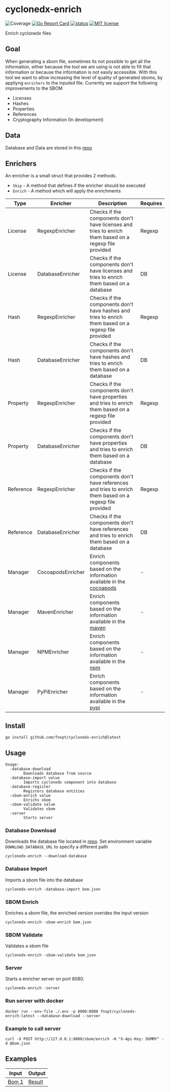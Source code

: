 # cyclonedx-enrich
![Coverage](https://img.shields.io/badge/Coverage-30.7%25-yellow)
[![Go Report Card](https://goreportcard.com/badge/github.com/fnxpt/cyclonedx-enrich)](https://goreportcard.com/report/github.com/fnxpt/cyclonedx-enrich)
[![status](https://github.com/fnxpt/cyclonedx-enrich/actions/workflows/coverage.yaml/badge.svg?branch=main "status")](https://github.com/fnxpt/cyclonedx-enrich/actions)
[![MIT license](https://img.shields.io/badge/license-MIT-brightgreen.svg)](https://opensource.org/licenses/MIT)

Enrich cyclonedx files

## Goal

When generating a sbom file, sometimes its not possible to get all the information, either because the tool we are using is not able to fill that information or because the information is not easily accessible.
With this tool we want to allow increasing the level of quality of generated sboms, by appliyng `enrichers` to the inputed file.
Currently we support the following improvements to the SBOM

* Licenses
* Hashes
* Properties
* References
* Cryptography Information (In development)

## Data

Database and Data are stored in this [repo](https://github.com/fnxpt/cyclonedx-enrich-data)

## Enrichers

An enricher is a small struct that provides 2 methods.
- `Skip` - A method that defines if the enricher should be executed
- `Enrich` - A method which will apply the enrichments

|Type|Enricher|Description|Requires|
|---|---|---|---|
|License|RegexpEnricher|Checks if the components don't have licenses and tries to enrich them based on a regexp file provided|Regexp|
|License|DatabaseEnricher|Checks if the components don't have licenses and tries to enrich them based on a database|DB|
|Hash|RegexpEnricher|Checks if the components don't have hashes and tries to enrich them based on a regexp file provided|Regexp|
|Hash|DatabaseEnricher|Checks if the components don't have hashes and tries to enrich them based on a database|DB|
|Property|RegexpEnricher|Checks if the components don't have properties and tries to enrich them based on a regexp file provided|Regexp|
|Property|DatabaseEnricher|Checks if the components don't have properties and tries to enrich them based on a database|DB|
|Reference|RegexpEnricher|Checks if the components don't have references and tries to enrich them based on a regexp file provided|Regexp|
|Reference|DatabaseEnricher|Checks if the components don't have references and tries to enrich them based on a database|DB|
|Manager|CocoapodsEnricher|Enrich components based on the information available in the [cocoapods](https://cocoapods.org)|-|
|Manager|MavenEnricher|Enrich components based on the information available in the [maven](https://central.sonatype.com)|-|
|Manager|NPMEnricher|Enrich components based on the information available in the [npm](https://npmjs.com)|-|
|Manager|PyPiEnricher|Enrich components based on the information available in the [pypi](https://pypi.org)|-|

## Install

```
go install github.com/fnxpt/cyclonedx-enrich@latest
```

## Usage
```
Usage:
  -database-download
    	Downloads database from source
  -database-import value
    	Imports cyclonedx component into database
  -database-register
    	Registers database entities
  -sbom-enrich value
    	Enrichs sbom
  -sbom-validate value
    	Validates sbom
  -server
    	Starts server
```

### Database Download

Downloads the database file located in [repo](https://github.com/fnxpt/cyclonedx-enrich-data).
Set environment variable `DOWNLOAD_DATABASE_URL` to specify a different path

```
cyclonedx-enrich --download-database
```

### Database Import

Imports a sbom file into the database

```
cyclonedx-enrich -database-import bom.json
```

### SBOM Enrich

Enriches a sbom file, the enriched version overides the input version

```
cyclonedx-enrich -sbom-enrich bom.json
```

### SBOM Validate

Validates a sbom file

```
cyclonedx-enrich -sbom-validate bom.json
```

### Server

Starts a enricher server on port 8080.

```
cyclonedx-enrich -server
```

### Run server with docker

```
docker run --env-file ./.env -p 8080:8080 fnxpt/cyclonedx-enrich:latest --database-download --server
```

### Example to call server

```
curl -X POST http://127.0.0.1:8080/sbom/enrich -H "X-Api-Key: DUMMY" -d @bom.json
```

## Examples

|Input|Output|
|---|---|
|[Bom 1](testdata/sbom/bom1.json)|[Result](testdata/sbom/bom1.json)|


